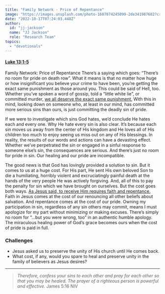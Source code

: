 ```yaml
---
title: "Family Network - Price of Repentance"
image: "https://images.unsplash.com/photo-1607074245099-2de341987682?crop=entropy&cs=srgb&fm=jpg&ixid=Mnw5NjYxfDB8MXxzZWFyY2h8MTB8fFRydXRofGVufDB8fHx8MTYxODIzNjM3Mw&ixlib=rb-1.2.1&q=85"
date: "2022-10-17T07:24:03.448Z"
author:
  id: "jj-jackson"
  name: "JJ Jackson"
  role: "Research Team"
topics:
  - "devotionals"
---
```

#### [Luke 13:1-5][1]

Family Network: Price of Repentance
There’s a saying which goes: “There’s no room for pride on death row”. What it means is that no matter how huge or how insignificant you believe your crime to have been, you’re getting the exact same punishment as those around you. This could be said of Hell, too. Whether you’ve spoken a word of gossip, told a “little white lie”, or committed murder, [we all deserve the exact same punishment.][2] With this in mind, looking down on someone who, at least in our mind, has committed more serious sins than ours, is just committing the deadly sin of pride.

If we were to investigate which sins God hates, we’d conclude He hates each and every one. Why He hate every sin is also clear. It’s because each sin moves us away from the center of His kingdom and He loves all of His children too much to enjoy seeing us miss out on any of His blessings.  In reality, the results of our words and actions can have a devasting effect. Whether we’ve perpetrated the sin or engaged in a sinful response to someone else’s sin, the consequences are serious. And there’s just no room for pride in sin. Our healing and our pride are incompatible.

The good news is that God has lovingly provided a solution to sin. But it comes to us at a huge cost. For His part, He sent His own beloved Son to die a humiliating, horribly violent and excruciatingly painful death at the hands of the very people He was actively forgiving. And, all of this to pay the penalty for sin which we have brought on ourselves. But the cost goes both ways. [As Jesus said, to receive Him requires faith and repentance.][3] Faith in Jesus comes at the cost of our renouncing all other beliefs about salvation. And repentance comes at the cost of our pride. Owning my participation in sin, regardless of any sin others may commit, means I must apologize for my part without minimizing or making excuses. There’s simply no room for “…but you were wrong, too” in an authentic humble apology. The miraculous healing power of God’s grace becomes ours when the cost of pride is paid in full.

### Challenges
- Jesus asked us to preserve the unity of His church until He comes back.
- What cost, if any, would you spare to heal and preserve unity in the family of believers as Jesus desires?

----

> _Therefore, confess your sins to each other and pray for each other so that you may be healed. The prayer of a righteous person is powerful and effective._ James 5:16 NIV

[1]: https://www.biblegateway.com/passage/?search=Luke+13%3A1-5&version=NIV
[2]: https://biblehub.com/romans/3-23.htm
[3]: https://www.biblegateway.com/passage/?search=Mark+1%3A14-15&version=NKJV

